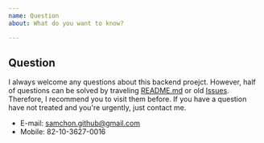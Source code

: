 ```yaml
---
name: Question
about: What do you want to know?

---
```


## Question
I always welcome any questions about this backend proejct. However, half of questions can be solved by traveling [README.md](https://github.com/samchon/shopping-backend) or old [Issues](https://github.com/samchon/shopping-backend/search?type=Issues). Therefore, I recommend you to visit them before. If you have a question have not treated and you're urgently, just contact me.

  - E-mail: samchon.github@gmail.com
  - Mobile: 82-10-3627-0016